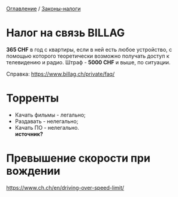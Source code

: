 [Оглавление](/faq/) / [Законы-налоги](/faq/docs/Законы-налоги.html)

# Налог на связь BILLAG
**365 CHF** в год с квартиры, если в ней есть любое устройство, с помощью которого теоретически возможно получать доступ к телевидению и радио. Штраф - **5000 CHF** и выше, по ситуации.

Справка: https://www.billag.ch/private/faq/

# Торренты
* Качать фильмы - легально;
* Раздавать - нелегально;
* Качать ПО - нелегально.    
  **источник?**

# Превышение скорости при вождении
https://www.ch.ch/en/driving-over-speed-limit/
